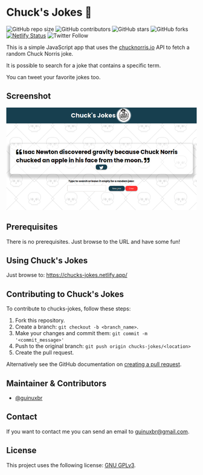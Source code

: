 # Chuck's Jokes 🤠

![GitHub repo size](https://img.shields.io/github/repo-size/guinuxbr/chucks-jokes)
![GitHub contributors](https://img.shields.io/github/contributors/guinuxbr/chucks-jokes)
![GitHub stars](https://img.shields.io/github/stars/guinuxbr/chucks-jokes)
![GitHub forks](https://img.shields.io/github/forks/guinuxbr/chucks-jokes)
[![Netlify Status](https://api.netlify.com/api/v1/badges/f67b0f5a-af05-4168-8d46-9c8ca63925a5/deploy-status)](https://app.netlify.com/sites/chucks-jokes/deploys)
![Twitter Follow](https://img.shields.io/twitter/follow/guinuxbr?style=social)

This is a simple JavaScript app that uses the [chucknorris.io](https://api.chucknorris.io/) API to fetch a random Chuck Norris joke.

It is possible to search for a joke that contains a specific term.

You can tweet your favorite jokes too.

## Screenshot
![screenshot](./screenshot.png)

## Prerequisites

There is no prerequisites. Just browse to the URL and have some fun!

## Using Chuck's Jokes

Just browse to: https://chucks-jokes.netlify.app/

## Contributing to Chuck's Jokes
To contribute to chucks-jokes, follow these steps:

1. Fork this repository.
2. Create a branch: `git checkout -b <branch_name>`.
3. Make your changes and commit them: `git commit -m '<commit_message>'`
4. Push to the original branch: `git push origin chucks-jokes/<location>`
5. Create the pull request.

Alternatively see the GitHub documentation on [creating a pull request](https://help.github.com/en/github/collaborating-with-issues-and-pull-requests/creating-a-pull-request).

## Maintainer & Contributors
* [@guinuxbr](https://github.com/guinuxbr)

## Contact
If you want to contact me you can send an email to guinuxbr@gmail.com.

## License
This project uses the following license: [GNU GPLv3](https://www.gnu.org/licenses/gpl-3.0.html).
